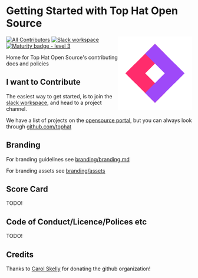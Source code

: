 # Getting Started with Top Hat Open Source

<span><img align="right" src="./branding/assets/top-hat-open-source-logo-diamond.png" alt="Logo"></span>

[![All Contributors](https://img.shields.io/badge/all_contributors-7-orange.svg?style=flat)](#contributors)
[![Slack workspace](https://slackinvite.dev.tophat.com/badge.svg)](https://opensource.tophat.com/#join-slack)
[![Maturity badge - level 3](https://img.shields.io/badge/Maturity-Level%203%20--%20Stable-green.svg)](https://github.com/tophat/getting-started/blob/master/scorecard.md)


Home for Top Hat Open Source's contributing docs and policies

## I want to Contribute
The easiest way to get started, is to join the [slack workspace](https://opensource.tophat.com/#join-slack), and head to a project channel.

We have a list of projects on the [opensource portal](https://opensource.tophat.com), but you can always look through [github.com/tophat](github.com/tophat)

## Branding
For branding guidelines see [branding/branding.md](branding/branding.md)

For branding assets see [branding/assets](branding/assets)


## Score Card
TODO!


## Code of Conduct/Licence/Polices etc
TODO!


## Credits
Thanks to [Carol Skelly](https://github.com/iatek) for donating the github organization!
